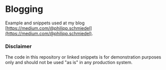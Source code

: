 Blogging
========

Example and snippets used at my blog [https://medium.com/@philipp.schmiedel](https://medium.com/@philipp.schmiedel).

### Disclaimer

The code in this repository or linked snippets is for demonstration purposes only and
should not be used "as is" in any production system.